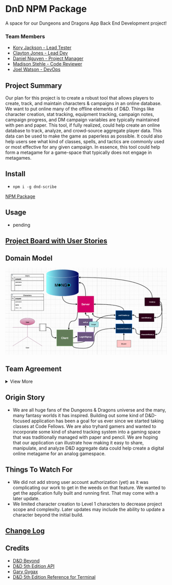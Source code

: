 # DnD NPM Package
A space for our Dungeons and Dragons App Back End Development project!

### Team Members
* [Kory Jackson - Lead Tester](https://www.linkedin.com/in/kory-jackson-927363164/)
* [Clayton Jones - Lead Dev](https://www.linkedin.com/in/claytonjjones/)
* [Daniel Nguyen - Project Manager](https://www.linkedin.com/in/danielknguyen/)
* [Madison Stehle - Code Reviewer](https://www.linkedin.com/in/madison-stehle/)
* [Joel Watson - DevOps](https://www.linkedin.com/in/jwatsondev/)

## Project Summary

Our plan for this project is to create a robust tool that allows players to create, track, and maintain characters & campaigns in an online database. We want to put online many of the offline elements of D&D. Things like character creation, stat tracking, equipment tracking, campaign notes, campaign progress, and DM campaign variables are typically maintained with pen and paper. This tool, if fully realized, could help create an online database to track, analyze, and crowd-source aggregate player data. This data can be used to make the game as paperless as possible. It could also help users see what kind of classes, spells, and tactics are commonly used or most effective for any given campaign. In essence, this tool could help form a metagame for a game-space that typically does not engage in metagames. 

## Install
- `npm i -g dnd-scribe`

[NPM Package](https://www.npmjs.com/package/dnd-scribe)

## Usage

- pending

## [Project Board with User Stories](https://github.com/Dungeons-Developers/DnD/projects/1?add_cards_query=is%3Aopen)

## Domain Model

![domain model](/assets/domain-model2.png)

## Team Agreement
<details>
  <summary>View More</summary>

### Team: Kory Jackson, Clayton Jones, Daniel Nguyen, Madison Stehle, Joel Watson

**Communication plan:** 
How will your group communicate with each other? What is your strategy for ensuring everyone’s voices are heard, and that contributions from both loud and soft voices are listened to? Do you have a plan for managing psychological safety?

Slack will be our primary channel for communication. We will be sure to have each member contribute to all discussions, assuming they feel they have something to say. Nothing is required.
In the event of psychological safety issues, concerned members should reach out to a 3rd party within the group to mediate. If that is not amenable or if that fails to mitigate the issue, the concerned members will reach out to Sonia or CF admins to escalate the issue.

**Conflict plan:** What will your group do when it encounters conflict? What will your process be to resolve it?
Should a conflict arise, we will discuss it as a group. We can either vote or refer to the lead for that scope to break ties. If the conflict is personal, we will revert to the guidelines outlined in our Communication Plan. 

**Work plan:** How you will identify tasks, assign tasks, know when they are complete, and manage work in general? In particular, make sure you know how you’ll track whether everyone is contributing equally to all parts of the application, and that each person is working on “meaty” problems. What project management tool will be used?

We will use Github Projects for task management. We will aim to balance the number of commits equally across the team. We may or may not assign a Project Manager role to the team (Daniel volunteers).

**Git process:** What is your Git flow? How many people must review a PR? Who merges PRs? How often will you merge? How will you communicate that it’s time to merge?

`Master > Dev > Feature`

Feature merges into Dev branch will require one other team member to approve. Merges from dev into master will require every member of the team to approve, pending a code review.

Merge communication will happen via Slack, or over comms via Remo.

**Anything else you feel is important:** Expectations around work times, stand-up times(outside of the ones schedule with the instructional team), taking breaks/seeking help when you’re stuck, etc.

Regarding working windows, we will stick to class hours (6:30 to 9:30pm, M-Th) as a bare minimum. If folks want to start earlier or work later, that is totally okay too! 

</details>

## Origin Story

- We are all huge fans of the Dungeons & Dragons universe and the many, many fantasy worlds it has inspired. Building out some kind of D&D-focused application has been a goal for us ever since we started taking classes at Code Fellows. We are also tryhard gamers and wanted to incorporate some kind of shared tracking system into a gaming space that was traditionally managed with paper and pencil. We are hoping that our application can illustrate how making it easy to share, manipulate, and analyze D&D aggregate data could help create a digital online metagame for an analog gamespace.

## Things To Watch For

- We did not add strong user account authorization (yet) as it was complicating our work to get in the weeds on that feature. We wanted to get the application fully built and running first. That may come with a later update.
- We limited character creation to Level 1 characters to decrease project scope and complexity. Later updates may include the ability to update a character beyond the initial build. 

## [Change Log](/questingLog/log.md)

## Credits

* [D&D Beyond](https://www.dndbeyond.com/)
* [D&D 5th Edition API](https://www.dnd5eapi.co/)
* [Gary Gygax](https://en.wikipedia.org/wiki/Gary_Gygax)
* [D&D 5th Edition Reference for Terminal](https://github.com/cachance7/fuzzy5e)

